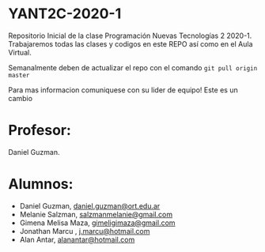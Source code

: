 # YANT2C-2020-1
Repositorio Inicial de la clase Programación Nuevas Tecnologías 2 2020-1.
Trabajaremos todas las clases y codigos en este REPO así como en el Aula Virtual. 

Semanalmente deben de actualizar el repo con el comando `git pull origin master`

Para mas informacion comuniquese con su lider de equipo!
Este es un cambio 

# Profesor: 
Daniel Guzman.

# Alumnos:

- Daniel Guzman, daniel.guzman@ort.edu.ar
- Melanie Salzman, salzmanmelanie@gmail.com
- Gimena Melisa Maza, gimeligimaza@gmail.com
- Jonathan Marcu , j.marcu@hotmail.com
- Alan Antar, alanantar@hotmail.com
